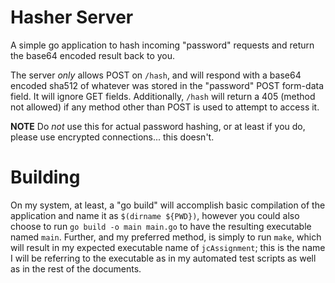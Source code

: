 # Hasher Server

A simple go application to hash incoming "password" requests and return the
base64 encoded result back to you.  

The server _only_ allows POST on `/hash`, and will respond with a base64
encoded sha512 of whatever was stored in the "password" POST form-data field.
It will ignore GET fields. Additionally, `/hash` will return a 405 (method not
allowed) if any method other than POST is used to attempt to access it.  

**NOTE** Do _not_ use this for actual password hashing, or at least if you do,
please use encrypted connections... this doesn't.  

# Building

On my system, at least, a "go build" will accomplish basic compilation of the
application and name it as `$(dirname ${PWD})`, however you could also choose
to run `go build -o main main.go` to have the resulting executable named
`main`. Further, and my preferred method, is simply to run `make`, which will
result in my expected executable name of `jcAssignment`; this is the name I
will be referring to the executable as in my automated test scripts as well as
in the rest of the documents.  
